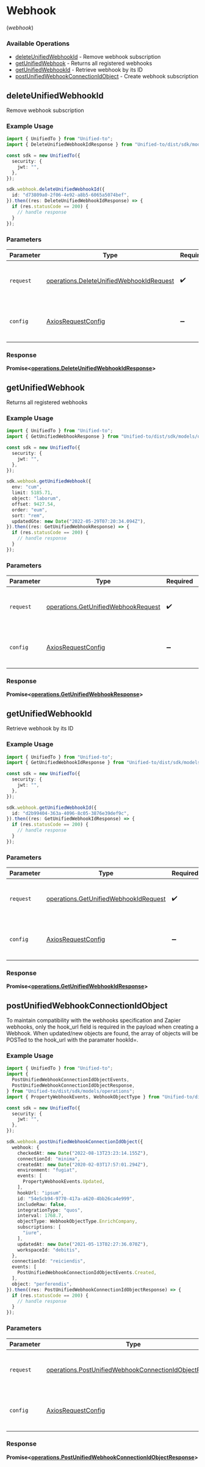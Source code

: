 # Webhook
(*webhook*)

### Available Operations

* [deleteUnifiedWebhookId](#deleteunifiedwebhookid) - Remove webhook subscription
* [getUnifiedWebhook](#getunifiedwebhook) - Returns all registered webhooks
* [getUnifiedWebhookId](#getunifiedwebhookid) - Retrieve webhook by its ID
* [postUnifiedWebhookConnectionIdObject](#postunifiedwebhookconnectionidobject) - Create webhook subscription

## deleteUnifiedWebhookId

Remove webhook subscription

### Example Usage

```typescript
import { UnifiedTo } from "Unified-to";
import { DeleteUnifiedWebhookIdResponse } from "Unified-to/dist/sdk/models/operations";

const sdk = new UnifiedTo({
  security: {
    jwt: "",
  },
});

sdk.webhook.deleteUnifiedWebhookId({
  id: "d73809a0-2f06-4e92-a8b5-6065a5074bef",
}).then((res: DeleteUnifiedWebhookIdResponse) => {
  if (res.statusCode == 200) {
    // handle response
  }
});
```

### Parameters

| Parameter                                                                                            | Type                                                                                                 | Required                                                                                             | Description                                                                                          |
| ---------------------------------------------------------------------------------------------------- | ---------------------------------------------------------------------------------------------------- | ---------------------------------------------------------------------------------------------------- | ---------------------------------------------------------------------------------------------------- |
| `request`                                                                                            | [operations.DeleteUnifiedWebhookIdRequest](../../models/operations/deleteunifiedwebhookidrequest.md) | :heavy_check_mark:                                                                                   | The request object to use for the request.                                                           |
| `config`                                                                                             | [AxiosRequestConfig](https://axios-http.com/docs/req_config)                                         | :heavy_minus_sign:                                                                                   | Available config options for making requests.                                                        |


### Response

**Promise<[operations.DeleteUnifiedWebhookIdResponse](../../models/operations/deleteunifiedwebhookidresponse.md)>**


## getUnifiedWebhook

Returns all registered webhooks

### Example Usage

```typescript
import { UnifiedTo } from "Unified-to";
import { GetUnifiedWebhookResponse } from "Unified-to/dist/sdk/models/operations";

const sdk = new UnifiedTo({
  security: {
    jwt: "",
  },
});

sdk.webhook.getUnifiedWebhook({
  env: "cum",
  limit: 5185.71,
  object: "laborum",
  offset: 9427.54,
  order: "eum",
  sort: "rem",
  updatedGte: new Date("2022-05-29T07:20:34.094Z"),
}).then((res: GetUnifiedWebhookResponse) => {
  if (res.statusCode == 200) {
    // handle response
  }
});
```

### Parameters

| Parameter                                                                                  | Type                                                                                       | Required                                                                                   | Description                                                                                |
| ------------------------------------------------------------------------------------------ | ------------------------------------------------------------------------------------------ | ------------------------------------------------------------------------------------------ | ------------------------------------------------------------------------------------------ |
| `request`                                                                                  | [operations.GetUnifiedWebhookRequest](../../models/operations/getunifiedwebhookrequest.md) | :heavy_check_mark:                                                                         | The request object to use for the request.                                                 |
| `config`                                                                                   | [AxiosRequestConfig](https://axios-http.com/docs/req_config)                               | :heavy_minus_sign:                                                                         | Available config options for making requests.                                              |


### Response

**Promise<[operations.GetUnifiedWebhookResponse](../../models/operations/getunifiedwebhookresponse.md)>**


## getUnifiedWebhookId

Retrieve webhook by its ID

### Example Usage

```typescript
import { UnifiedTo } from "Unified-to";
import { GetUnifiedWebhookIdResponse } from "Unified-to/dist/sdk/models/operations";

const sdk = new UnifiedTo({
  security: {
    jwt: "",
  },
});

sdk.webhook.getUnifiedWebhookId({
  id: "d2b99404-363a-4096-8c05-3876e39def9c",
}).then((res: GetUnifiedWebhookIdResponse) => {
  if (res.statusCode == 200) {
    // handle response
  }
});
```

### Parameters

| Parameter                                                                                      | Type                                                                                           | Required                                                                                       | Description                                                                                    |
| ---------------------------------------------------------------------------------------------- | ---------------------------------------------------------------------------------------------- | ---------------------------------------------------------------------------------------------- | ---------------------------------------------------------------------------------------------- |
| `request`                                                                                      | [operations.GetUnifiedWebhookIdRequest](../../models/operations/getunifiedwebhookidrequest.md) | :heavy_check_mark:                                                                             | The request object to use for the request.                                                     |
| `config`                                                                                       | [AxiosRequestConfig](https://axios-http.com/docs/req_config)                                   | :heavy_minus_sign:                                                                             | Available config options for making requests.                                                  |


### Response

**Promise<[operations.GetUnifiedWebhookIdResponse](../../models/operations/getunifiedwebhookidresponse.md)>**


## postUnifiedWebhookConnectionIdObject

To maintain compatibility with the webhooks specification and Zapier webhooks, only the hook_url field is required in the payload when creating a Webhook.  When updated/new objects are found, the array of objects will be POSTed to the hook_url with the paramater hookId=<hookId>.

### Example Usage

```typescript
import { UnifiedTo } from "Unified-to";
import {
  PostUnifiedWebhookConnectionIdObjectEvents,
  PostUnifiedWebhookConnectionIdObjectResponse,
} from "Unified-to/dist/sdk/models/operations";
import { PropertyWebhookEvents, WebhookObjectType } from "Unified-to/dist/sdk/models/shared";

const sdk = new UnifiedTo({
  security: {
    jwt: "",
  },
});

sdk.webhook.postUnifiedWebhookConnectionIdObject({
  webhook: {
    checkedAt: new Date("2022-08-13T23:23:14.155Z"),
    connectionId: "minima",
    createdAt: new Date("2020-02-03T17:57:01.294Z"),
    environment: "fugiat",
    events: [
      PropertyWebhookEvents.Updated,
    ],
    hookUrl: "ipsum",
    id: "54e5cb94-9770-417a-a620-4bb26ca4e999",
    includeRaw: false,
    integrationType: "quos",
    interval: 1768.7,
    objectType: WebhookObjectType.EnrichCompany,
    subscriptions: [
      "iure",
    ],
    updatedAt: new Date("2021-05-13T02:27:36.070Z"),
    workspaceId: "debitis",
  },
  connectionId: "reiciendis",
  events: [
    PostUnifiedWebhookConnectionIdObjectEvents.Created,
  ],
  object: "perferendis",
}).then((res: PostUnifiedWebhookConnectionIdObjectResponse) => {
  if (res.statusCode == 200) {
    // handle response
  }
});
```

### Parameters

| Parameter                                                                                                                        | Type                                                                                                                             | Required                                                                                                                         | Description                                                                                                                      |
| -------------------------------------------------------------------------------------------------------------------------------- | -------------------------------------------------------------------------------------------------------------------------------- | -------------------------------------------------------------------------------------------------------------------------------- | -------------------------------------------------------------------------------------------------------------------------------- |
| `request`                                                                                                                        | [operations.PostUnifiedWebhookConnectionIdObjectRequest](../../models/operations/postunifiedwebhookconnectionidobjectrequest.md) | :heavy_check_mark:                                                                                                               | The request object to use for the request.                                                                                       |
| `config`                                                                                                                         | [AxiosRequestConfig](https://axios-http.com/docs/req_config)                                                                     | :heavy_minus_sign:                                                                                                               | Available config options for making requests.                                                                                    |


### Response

**Promise<[operations.PostUnifiedWebhookConnectionIdObjectResponse](../../models/operations/postunifiedwebhookconnectionidobjectresponse.md)>**


